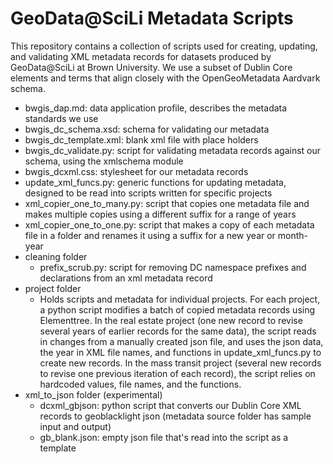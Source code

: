 # GeoData@SciLi Metadata Scripts

This repository contains a collection of scripts used for creating, updating, and validating XML metadata records for datasets produced by GeoData@SciLi at Brown University. We use a subset of Dublin Core elements and terms that align closely with the OpenGeoMetadata Aardvark schema.

* bwgis_dap.md: data application profile, describes the metadata standards we use
* bwgis_dc_schema.xsd: schema for validating our metadata
* bwgis_dc_template.xml:  blank xml file with place holders
* bwgis_dc_validate.py: script for validating metadata records against our schema, using the xmlschema module
* bwgis_dcxml.css: stylesheet for our metadata records
* update_xml_funcs.py: generic functions for updating metadata, designed to be read into scripts written for specific projects
* xml_copier_one_to_many.py: script that copies one metadata file and makes multiple copies using a different suffix for a range of years
* xml_copier_one_to_one.py: script that makes a copy of each metadata file in a folder and renames it using a suffix for a new year or month-year
* cleaning folder
  * prefix_scrub.py: script for removing DC namespace prefixes and declarations from an xml metadata record
* project folder
  * Holds scripts and metadata for individual projects. For each project, a python script modifies a batch of copied metadata records using Elementtree. In the real estate project (one new record to revise several years of earlier records for the same data), the script reads in changes from a manually created json file, and uses the json data, the year in XML file names, and functions in update_xml_funcs.py to create new records. In the mass transit project (several new records to revise one previous iteration of each record), the script relies on hardcoded values, file names, and the functions.
* xml_to_json folder (experimental)
  * dcxml_gbjson: python script that converts our Dublin Core XML records to geoblacklight json (metadata source folder has sample input and output)
  * gb_blank.json: empty json file that's read into the script as a template